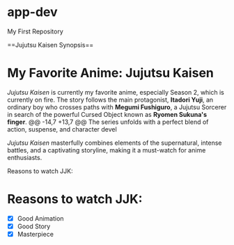 # app-dev
My First Repository

==Jujutsu Kaisen Synopsis== 
# My Favorite Anime: Jujutsu Kaisen

*Jujutsu Kaisen* is currently my favorite anime, especially Season 2, which is currently on fire. The story follows the main protagonist, **Itadori Yuji**, an ordinary boy who crosses paths with **Megumi Fushiguro**, a Jujutsu Sorcerer in search of the powerful Cursed Object known as **Ryomen Sukuna's finger**.
@@ -14,7 +13,7 @@ The series unfolds with a perfect blend of action, suspense, and character devel

*Jujutsu Kaisen* masterfully combines elements of the supernatural, intense battles, and a captivating storyline, making it a must-watch for anime enthusiasts.

Reasons to watch JJK:
# Reasons to watch JJK:
- [x] Good Animation
- [x] Good Story
- [x] Masterpiece
